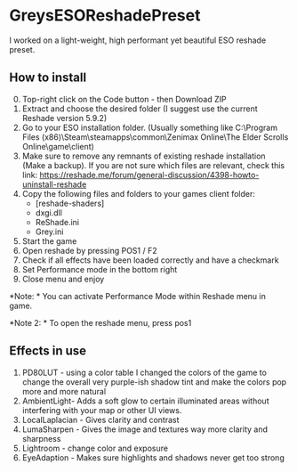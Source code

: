 # GreysESOReshadePreset
I worked on a light-weight, high performant yet beautiful ESO reshade preset.

## How to install
0. Top-right click on the Code button - then Download ZIP
1. Extract and choose the desired folder (I suggest use the current Reshade version 5.9.2)
2. Go to your ESO installation folder. (Usually something like C:\Program Files (x86)\Steam\steamapps\common\Zenimax Online\The Elder Scrolls Online\game\client)
3. Make sure to remove any remnants of existing reshade installation (Make a backup). If you are not sure which files are relevant, check this link: https://reshade.me/forum/general-discussion/4398-howto-uninstall-reshade
4. Copy the following files and folders to your games client folder:  
   - [reshade-shaders]  
   - dxgi.dll  
   - ReShade.ini  
   - Grey.ini  
6. Start the game
7. Open reshade by pressing POS1 / F2
8. Check if all effects have been loaded correctly and have a checkmark
9. Set Performance mode in the bottom right
10. Close menu and enjoy

*Note: * You can activate Performance Mode within Reshade menu in game.

*Note 2: * To open the reshade menu, press pos1

## Effects in use
1. PD80LUT - using a color table I changed the colors of the game to change the overall very purple-ish shadow tint and make the colors pop more and more natural
2. AmbientLight- Adds a soft glow to certain illuminated areas without interfering with your map or other UI views.
3. LocalLaplacian - Gives clarity and contrast
4. LumaSharpen - Gives the image and textures way more clarity and sharpness
5. Lightroom - change color and exposure
6. EyeAdaption - Makes sure highlights and shadows never get too strong
